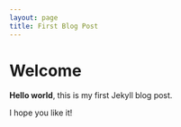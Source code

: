 ```yaml
---
layout: page
title: First Blog Post
---
```


# Welcome

**Hello world**, this is my first Jekyll blog post.

I hope you like it!

